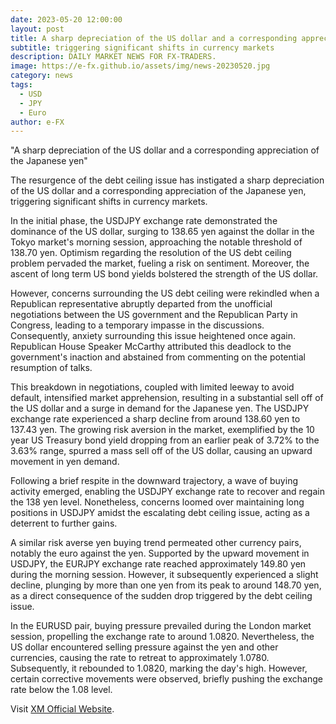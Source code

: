 ```yaml
---
date: 2023-05-20 12:00:00
layout: post
title: A sharp depreciation of the US dollar and a corresponding appreciation of the Japanese yen
subtitle: triggering significant shifts in currency markets
description: DAILY MARKET NEWS FOR FX-TRADERS.
image: https://e-fx.github.io/assets/img/news-20230520.jpg
category: news
tags:
  - USD
  - JPY
  - Euro
author: e-FX
---
```


"A sharp depreciation of the US dollar and a corresponding appreciation of the Japanese yen"

The resurgence of the debt ceiling issue has instigated a sharp depreciation of the US dollar and a corresponding appreciation of the Japanese yen, triggering significant shifts in currency markets.

In the initial phase, the USDJPY exchange rate demonstrated the dominance of the US dollar, surging to 138.65 yen against the dollar in the Tokyo market's morning session, approaching the notable threshold of 138.70 yen. Optimism regarding the resolution of the US debt ceiling problem pervaded the market, fueling a risk on sentiment. Moreover, the ascent of long term US bond yields bolstered the strength of the US dollar.

However, concerns surrounding the US debt ceiling were rekindled when a Republican representative abruptly departed from the unofficial negotiations between the US government and the Republican Party in Congress, leading to a temporary impasse in the discussions. Consequently, anxiety surrounding this issue heightened once again. Republican House Speaker McCarthy attributed this deadlock to the government's inaction and abstained from commenting on the potential resumption of talks.

This breakdown in negotiations, coupled with limited leeway to avoid default, intensified market apprehension, resulting in a substantial sell off of the US dollar and a surge in demand for the Japanese yen. The USDJPY exchange rate experienced a sharp decline from around 138.60 yen to 137.43 yen. The growing risk aversion in the market, exemplified by the 10 year US Treasury bond yield dropping from an earlier peak of 3.72% to the 3.63% range, spurred a mass sell off of the US dollar, causing an upward movement in yen demand.

Following a brief respite in the downward trajectory, a wave of buying activity emerged, enabling the USDJPY exchange rate to recover and regain the 138 yen level. Nonetheless, concerns loomed over maintaining long positions in USDJPY amidst the escalating debt ceiling issue, acting as a deterrent to further gains.

A similar risk averse yen buying trend permeated other currency pairs, notably the euro against the yen. Supported by the upward movement in USDJPY, the EURJPY exchange rate reached approximately 149.80 yen during the morning session. However, it subsequently experienced a slight decline, plunging by more than one yen from its peak to around 148.70 yen, as a direct consequence of the sudden drop triggered by the debt ceiling issue.

In the EURUSD pair, buying pressure prevailed during the London market session, propelling the exchange rate to around 1.0820. Nevertheless, the US dollar encountered selling pressure against the yen and other currencies, causing the rate to retreat to approximately 1.0780. Subsequently, it rebounded to 1.0820, marking the day's high. However, certain corrective movements were observed, briefly pushing the exchange rate below the 1.08 level.



Visit [XM Official Website](https://clicks.pipaffiliates.com/c?c=550036&l=en&p=0).
